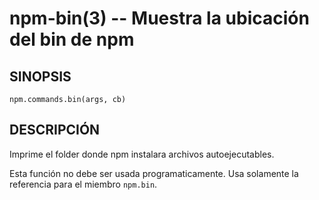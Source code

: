 npm-bin(3) -- Muestra la ubicación del bin de npm
=================================================

## SINOPSIS

    npm.commands.bin(args, cb)

## DESCRIPCIÓN

Imprime el folder donde npm instalara archivos autoejecutables.

Esta función no debe ser usada programaticamente. Usa solamente la referencia 
para el miembro `npm.bin`.
